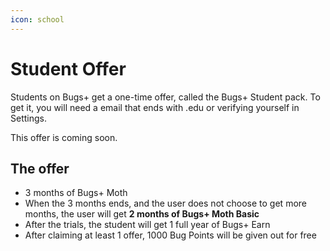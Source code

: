 ```yaml
---
icon: school
---
```


# Student Offer

Students on Bugs+ get a one-time offer, called the Bugs+ Student pack. To get it, you will need a email that ends with .edu or verifying yourself in Settings.

This offer is coming soon.

## The offer

* 3 months of Bugs+ Moth
* When the 3 months ends, and the user does not choose to get more months, the user will get **2 months of Bugs+ Moth Basic**
* After the trials, the student will get 1 full year of Bugs+ Earn
* After claiming at least 1 offer, 1000 Bug Points will be given out for free
